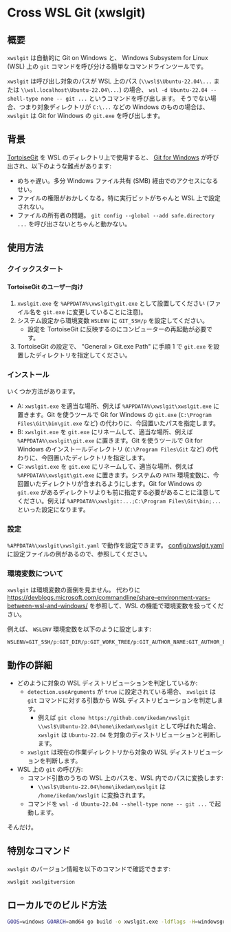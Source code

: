 Cross WSL Git (xwslgit)
=======================

概要
----

`xwslgit` は自動的に Git on Windows と、 Windows Subsystem for Linux (WSL) 上の `git` コマンドを呼び分ける簡単なコマンドラインツールです。

`xwslgit` は呼び出し対象のパスが WSL 上のパス (`\\wsl$\Ubuntu-22.04\...` または `\\wsl.localhost\Ubuntu-22.04\...`) の場合、 `wsl -d Ubuntu-22.04 --shell-type none -- git ...` というコマンドを呼び出します。
そうでない場合、つまり対象ディレクトリが `C:\...` などの Windows のものの場合は、 `xwslgit` は Git for Windows の `git.exe` を呼び出します。

背景
----

[TortoiseGit](https://tortoisegit.org/) を WSL のディレクトリ上で使用すると、 [Git for Windows](https://gitforwindows.org/) が呼び出され、以下のような難点があります:

* めちゃ遅い。多分 Windows ファイル共有 (SMB) 経由でのアクセスになるせい。
* ファイルの権限がおかしくなる。特に実行ビットがちゃんと WSL 上で設定されない。
* ファイルの所有者の問題。 `git config --global --add safe.directory ...` を呼び出さないとちゃんと動かない。

使用方法
--------

### クイックスタート

#### TortoiseGit のユーザー向け

1. `xwslgit.exe` を `%APPDATA%\xwslgit\git.exe` として設置してください (ファイル名を `git.exe` に変更していることに注意)。
2. システム設定から環境変数 `WSLENV` に `GIT_SSH/p` を設定してください。
    * 設定を TortoiseGit に反映するのにコンピューターの再起動が必要です。
3. TortoiseGit の設定で、 "General > Git.exe Path" に手順 1 で `git.exe` を設置したディレクトリを指定してください。

### インストール

いくつか方法があります。

* A: `xwslgit.exe` を適当な場所、例えば `%APPDATA%\xwslgit\xwslgit.exe` に置きます。Git を使うツールで Git for Windows の `git.exe` (`C:\Program Files\Git\bin\git.exe` など) の代わりに、今回置いたパスを指定します。
* B: `xwslgit.exe` を `git.exe` にリネームして、適当な場所、例えば `%APPDATA%\xwslgit\git.exe` に置きます。Git を使うツールで Git for Windows のインストールディレクトリ (`C:\Program Files\Git` など) の代わりに、今回置いたディレクトリを指定します。
* C: `xwslgit.exe` を `git.exe` にリネームして、適当な場所、例えば `%APPDATA%\xwslgit\git.exe` に置きます。システムの `PATH` 環境変数に、今回置いたディレクトリが含まれるようにします。Git for Windows の `git.exe` があるディレクトリよりも前に指定する必要があることに注意してください。例えば `%APPDATA%\xwslgit:...;C:\Program Files\Git\bin;...` といった設定になります。

### 設定

`%APPDATA%\xwslgit\xwslgit.yaml` で動作を設定できます。
[config/xwslgit.yaml](config/xwslgit.yaml) に設定ファイルの例があるので、参照してください。

### 環境変数について

`xwslgit` は環境変数の面倒を見ません。
代わりに https://devblogs.microsoft.com/commandline/share-environment-vars-between-wsl-and-windows/ を参照して、WSL の機能で環境変数を扱ってください。

例えば、 `WSLENV` 環境変数を以下のように設定します:

```
WSLENV=GIT_SSH/p:GIT_DIR/p:GIT_WORK_TREE/p:GIT_AUTHOR_NAME:GIT_AUTHOR_EMAIL
```

動作の詳細
----------

* どのように対象の WSL ディストリビューションを判定しているか:
    * `detection.useArguments` が `true` に設定されている場合、 `xwslgit` は `git` コマンドに対する引数から WSL ディストリビューションを判定します。
        * 例えば `git clone https://github.com/ikedam/xwslgit \\wsl$\Ubuntu-22.04\home\ikedam\xwslgit` として呼ばれた場合、 `xwslgit` は `Ubuntu-22.04` を対象のディストリビューションと判断します。
    * `xwslgit` は現在の作業ディレクトリから対象の WSL ディストリビューションを判断します。
* WSL 上の `git` の呼び方:
    * コマンド引数のうちの WSL 上のパスを、WSL 内でのパスに変換します:
        * `\\wsl$\Ubuntu-22.04\home\ikedam\xwslgit` は `/home/ikedam/xwslgit` に変換されます。
    * コマンドを `wsl -d Ubuntu-22.04 --shell-type none -- git ...` で起動します。

そんだけ。

特別なコマンド
--------------

`xwslgit` のバージョン情報を以下のコマンドで確認できます:

```sh
xwslgit xwslgitversion
```

ローカルでのビルド方法
----------------------

```sh
GOOS=windows GOARCH=amd64 go build -o xwslgit.exe -ldflags -H=windowsgui ./cmd/xwslgit
```

